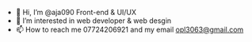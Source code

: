 - 👋 Hi, I’m @aja090 Front-end & UI/UX
- 👀 I’m interested in web developer & web desgin
- 📫 How to reach me 07724206921 and my email opl3063@gmail.com

<!---
aja090/aja090 is a ✨ special ✨ repository because its `README.md` (this file) appears on your GitHub profile.
You can click the Preview link to take a look at your changes.
--->
